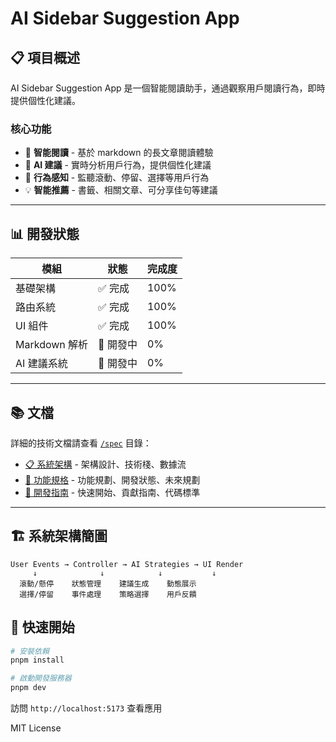 # AI Sidebar Suggestion App

## 📋 項目概述

AI Sidebar Suggestion App 是一個智能閱讀助手，通過觀察用戶閱讀行為，即時提供個性化建議。


### 核心功能
- 📖 **智能閱讀** - 基於 markdown 的長文章閱讀體驗
- 🤖 **AI 建議** - 實時分析用戶行為，提供個性化建議
- 🎯 **行為感知** - 監聽滾動、停留、選擇等用戶行為
- 💡 **智能推薦** - 書籤、相關文章、可分享佳句等建議

---

## 📊 開發狀態

| 模組 | 狀態 | 完成度 |
|------|------|--------|
| 基礎架構 | ✅ 完成 | 100% |
| 路由系統 | ✅ 完成 | 100% |
| UI 組件 | ✅ 完成 | 100% |
| Markdown 解析 | 🚧 開發中 | 0% |
| AI 建議系統 | 🚧 開發中 | 0% |

---

## 📚 文檔

詳細的技術文檔請查看 [`/spec`](./spec/) 目錄：

- [📋 系統架構](./spec/architecture.md) - 架構設計、技術棧、數據流
- [🎯 功能規格](./spec/features.md) - 功能規劃、開發狀態、未來規劃
- [🚀 開發指南](./spec/development.md) - 快速開始、貢獻指南、代碼標準

---

## 🏗️ 系統架構簡圖

```
User Events → Controller → AI Strategies → UI Render
     ↓              ↓            ↓           ↓
  滾動/懸停    狀態管理    建議生成    動態展示
  選擇/停留    事件處理    策略選擇    用戶反饋
```

## 🚀 快速開始

```bash
# 安裝依賴
pnpm install

# 啟動開發服務器
pnpm dev
```

訪問 `http://localhost:5173` 查看應用


MIT License
